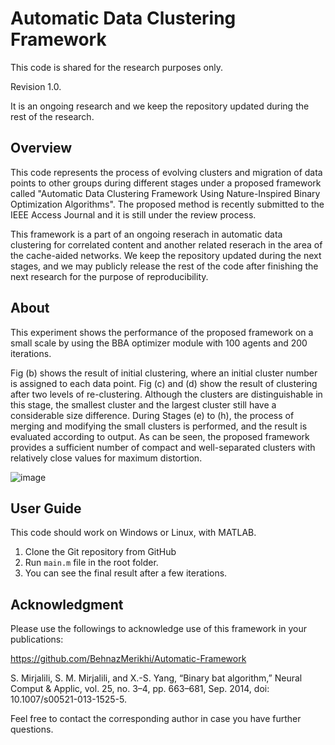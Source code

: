 # Automatic Data Clustering Framework 
This code is shared for the research purposes only. 

Revision 1.0. 

It is an ongoing research and we keep the repository updated during the rest of the research.

## Overview

This code represents the process of evolving clusters and migration of data points to other groups during different stages under a proposed framework called "Automatic Data Clustering Framework Using Nature-Inspired Binary Optimization Algorithms". The proposed method is recently submitted to the IEEE Access Journal and it is still under the review process.

This framework is a part of an ongoing reserach in automatic data clustering for correlated content and another related reserach in the area of the cache-aided networks.
We keep the repository updated during the next stages, and we may publicly release the rest of the code after finishing the next research for the purpose of reproducibility. 

## About 
This experiment shows the performance of the proposed framework on a small scale by using the BBA optimizer module with 100 agents and 200 iterations. 

Fig (b) shows the result of initial clustering, where an initial cluster number is assigned to each data point. Fig (c) and (d) show the result of clustering after two levels of re-clustering. Although the clusters are distinguishable in this stage, the smallest cluster and the largest cluster still have a considerable size difference. During Stages (e) to (h), the process of merging and modifying the small clusters is performed, and the result is evaluated according to output. As can be seen, the proposed framework provides a sufficient number of compact and well-separated clusters with relatively close values for maximum distortion.

![image](https://user-images.githubusercontent.com/12595842/112735401-12ae3980-8f22-11eb-8bcc-0c339b6c70fb.png)

## User Guide

This code should work on Windows or Linux, with MATLAB.
1. Clone the Git repository from GitHub
2. Run `main.m` file in the root folder.
3. You can see the final result after a few iterations. 

## Acknowledgment
Please use the followings to acknowledge use of this framework in your publications:

https://github.com/BehnazMerikhi/Automatic-Framework

S. Mirjalili, S. M. Mirjalili, and X.-S. Yang, “Binary bat algorithm,”
Neural Comput & Applic, vol. 25, no. 3–4, pp. 663–681, Sep. 2014,
doi: 10.1007/s00521-013-1525-5.


Feel free to contact the corresponding author in case you have further questions.
